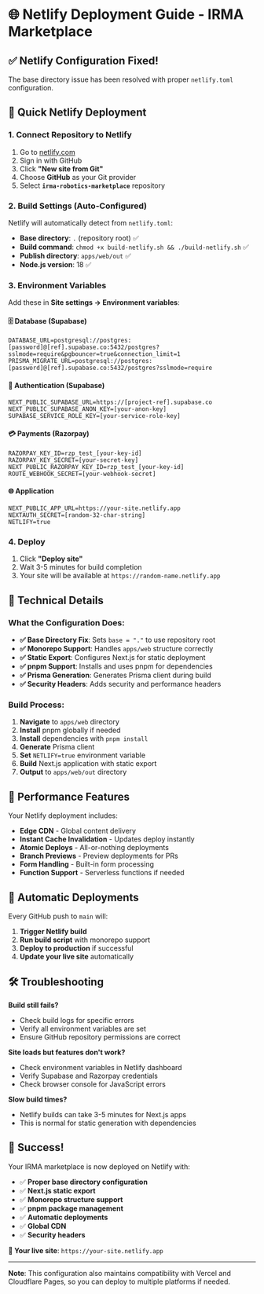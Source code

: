 # 🌐 Netlify Deployment Guide - IRMA Marketplace

## ✅ Netlify Configuration Fixed!

The base directory issue has been resolved with proper `netlify.toml` configuration.

## 🚀 Quick Netlify Deployment

### **1. Connect Repository to Netlify**
1. Go to [netlify.com](https://netlify.com)
2. Sign in with GitHub
3. Click **"New site from Git"**
4. Choose **GitHub** as your Git provider
5. Select **`irma-robotics-marketplace`** repository

### **2. Build Settings (Auto-Configured)**
Netlify will automatically detect from `netlify.toml`:
- **Base directory**: `.` (repository root) ✅
- **Build command**: `chmod +x build-netlify.sh && ./build-netlify.sh` ✅
- **Publish directory**: `apps/web/out` ✅
- **Node.js version**: 18 ✅

### **3. Environment Variables**
Add these in **Site settings → Environment variables**:

#### **🗄️ Database (Supabase)**
```
DATABASE_URL=postgresql://postgres:[password]@[ref].supabase.co:5432/postgres?sslmode=require&pgbouncer=true&connection_limit=1
PRISMA_MIGRATE_URL=postgresql://postgres:[password]@[ref].supabase.co:5432/postgres?sslmode=require
```

#### **🔐 Authentication (Supabase)**
```
NEXT_PUBLIC_SUPABASE_URL=https://[project-ref].supabase.co
NEXT_PUBLIC_SUPABASE_ANON_KEY=[your-anon-key]
SUPABASE_SERVICE_ROLE_KEY=[your-service-role-key]
```

#### **💳 Payments (Razorpay)**
```
RAZORPAY_KEY_ID=rzp_test_[your-key-id]
RAZORPAY_KEY_SECRET=[your-secret-key]
NEXT_PUBLIC_RAZORPAY_KEY_ID=rzp_test_[your-key-id]
ROUTE_WEBHOOK_SECRET=[your-webhook-secret]
```

#### **🌐 Application**
```
NEXT_PUBLIC_APP_URL=https://your-site.netlify.app
NEXTAUTH_SECRET=[random-32-char-string]
NETLIFY=true
```

### **4. Deploy**
1. Click **"Deploy site"**
2. Wait 3-5 minutes for build completion
3. Your site will be available at `https://random-name.netlify.app`

## 🔧 Technical Details

### **What the Configuration Does:**
- **✅ Base Directory Fix**: Sets `base = "."` to use repository root
- **✅ Monorepo Support**: Handles `apps/web` structure correctly  
- **✅ Static Export**: Configures Next.js for static deployment
- **✅ pnpm Support**: Installs and uses pnpm for dependencies
- **✅ Prisma Generation**: Generates Prisma client during build
- **✅ Security Headers**: Adds security and performance headers

### **Build Process:**
1. **Navigate** to `apps/web` directory
2. **Install** pnpm globally if needed
3. **Install** dependencies with `pnpm install`
4. **Generate** Prisma client
5. **Set** `NETLIFY=true` environment variable
6. **Build** Next.js application with static export
7. **Output** to `apps/web/out` directory

## 🎯 Performance Features

Your Netlify deployment includes:
- **Edge CDN** - Global content delivery
- **Instant Cache Invalidation** - Updates deploy instantly
- **Atomic Deploys** - All-or-nothing deployments
- **Branch Previews** - Preview deployments for PRs
- **Form Handling** - Built-in form processing
- **Function Support** - Serverless functions if needed

## 🔄 Automatic Deployments

Every GitHub push to `main` will:
1. **Trigger Netlify build**
2. **Run build script** with monorepo support
3. **Deploy to production** if successful
4. **Update your live site** automatically

## 🛠️ Troubleshooting

**Build still fails?**
- Check build logs for specific errors
- Verify all environment variables are set
- Ensure GitHub repository permissions are correct

**Site loads but features don't work?**
- Check environment variables in Netlify dashboard
- Verify Supabase and Razorpay credentials
- Check browser console for JavaScript errors

**Slow build times?**
- Netlify builds can take 3-5 minutes for Next.js apps
- This is normal for static generation with dependencies

## 🎉 Success!

Your IRMA marketplace is now deployed on Netlify with:
- ✅ **Proper base directory configuration**
- ✅ **Next.js static export**
- ✅ **Monorepo structure support**
- ✅ **pnpm package management**
- ✅ **Automatic deployments**
- ✅ **Global CDN**
- ✅ **Security headers**

**🔗 Your live site**: `https://your-site.netlify.app`

---

**Note**: This configuration also maintains compatibility with Vercel and Cloudflare Pages, so you can deploy to multiple platforms if needed.